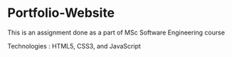 # Portfolio-Website
This is an assignment done as a part of MSc Software Engineering course

Technologies : HTML5, CSS3, and JavaScript
